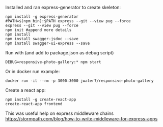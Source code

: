 Installed and ran express-generator to create skeleton:
~~~~
npm install -g express-generator
#PATH=$(npm bin):$PATH express --git --view pug --force
express --git --view pug --force
npm init #append more details
npm install
npm install swagger-jsdoc --save
npm install swagger-ui-express --save
~~~~

Run with (and add to package.json as debug script)
~~~~
DEBUG=responsive-photo-gallery:* npm start
~~~~

Or in docker run example:
~~~~
docker run -it --rm -p 3000:3000 jwater7/responsive-photo-gallery
~~~~

Create a react app:
~~~~
npm install -g create-react-app
create-react-app frontend
~~~~

This was useful help on express middleware chains
https://stormpath.com/blog/how-to-write-middleware-for-express-apps

